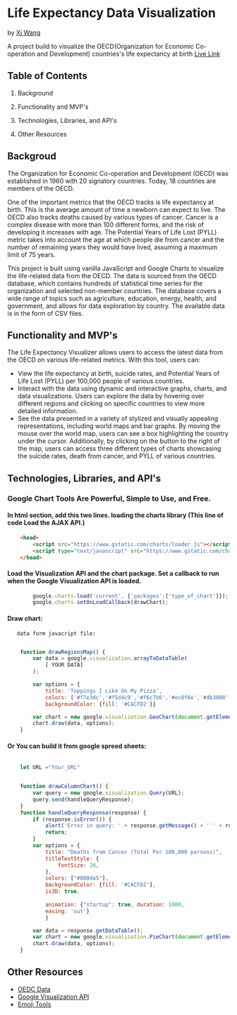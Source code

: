 # Life Expectancy Data Visualization
by [Xi Wang](https://www.linkedin.com/in/xi-wang-7b00bb25a/)

A project build to visualize the OECD(Organization for Economic
Co-operation and Development) countries's life expectancy at birth
[Live Link](https://iamxiwang.github.io/life_expectancy/)

Table of Contents
---
1) Background

2) Functionality and MVP's

3) Technologies, Libraries, and API's

4) Other Resources


## Backgroud


The Organization for Economic Co-operation and Development (OECD) was established in 1960 with 20 signatory countries. Today, 18 countries are members of the OECD.

One of the important metrics that the OECD tracks is life expectancy at birth. This is the average amount of time a newborn can expect to live. The OECD also tracks deaths caused by various types of cancer. Cancer is a complex disease with more than 100 different forms, and the risk of developing it increases with age. The Potential Years of Life Lost (PYLL) metric takes into account the age at which people die from cancer and the number of remaining years they would have lived, assuming a maximum limit of 75 years.

This project is built using vanilla JavaScript and Google Charts to visualize the life-related data from the OECD. The data is sourced from the OECD database, which contains hundreds of statistical time series for the organization and selected non-member countries. The database covers a wide range of topics such as agriculture, education, energy, health, and government, and allows for data exploration by country. The available data is in the form of CSV files.
   
    

## Functionality and MVP's

The Life Expectancy Visualizer allows users to access the latest data from the OECD on various life-related metrics. With this tool, users can:

+ View the life expectancy at birth, suicide rates, and Potential Years of Life Lost (PYLL) per 100,000 people of various countries.
+ Interact with the data using dynamic and interactive graphs, charts, and data visualizations. Users can explore the data by hovering over different regions and clicking on specific countries to view more detailed information.
+ See the data presented in a variety of stylized and visually appealing representations, including world maps and bar graphs. By moving the mouse over the world map, users can see a box highlighting the country under the cursor. Additionally, by clicking on the button to the right of the map, users can access three different types of charts showcasing the suicide rates, death from cancer, and PYLL of various countries.

## Technologies, Libraries, and API's

### Google Chart Tools Are Powerful, Simple to Use, and Free.

#### In html <head> section, add this two lines. loading the charts library (This line of code Load the AJAX API.)
    
```html
    <head>
        <script src="https://www.gstatic.com/charts/loader.js"></script>
        <script type="text/javascript" src="https://www.gstatic.com/charts/loader.js"></script>
    </head>
```

#### Load the Visualization API and the chart package. Set a callback to run when the Google Visualization API is loaded.

```javascript
        google.charts.load('current', {'packages':['type_of_chart']});
        google.charts.setOnLoadCallback(drawChart);
```

#### Draw chart:
       data form javacript file:
```javascript

    function drawRegionsMap() {
        var data = google.visualization.arrayToDataTable(
            [ YOUR DATA]
        );

        var options = {
            title: 'Toppings I Like On My Pizza',
            colors: ['#f7e3dc','#f5d4c9','#f6c7b6','#ec8f6e','#db3800' ],
            backgroundColor: {fill: '#CACFD2'}}

        var chart = new google.visualization.GeoChart(document.getElementById('regions_div'));
        chart.draw(data, options);
    }
```

#### Or You can build it from google spreed sheets:

```javascript
        
    let URL ="Your_URL"


    function drawColumnChart() {
        var query = new google.visualization.Query(URL);
        query.send(handleQueryResponse);
    }
    function handleQueryResponse(response) {
        if (response.isError()) {
            alert('Error in query: ' + response.getMessage() + ' ' + response.getDetailedMessage());
            return;
        }       
        var options = {
            title: "Deaths from Cancer (Total Per 100,000 persons)",
            titleTextStyle: {
                fontSize: 20,
            },
            colors: ["#088da5"],
            backgroundColor: {fill: '#CACFD2'},
            is3D: true,
            
            animation: {"startup": true, duration: 1000,
            easing: 'out'}
            }

        var data = response.getDataTable();
        var chart = new google.visualization.PieChart(document.getElementById('secondchart'));
        chart.draw(data, options);
    }
```


## Other Resources
* [OEDC Data](https://www.oecd.org/)
* [Google Visualization API](https://developers.google.com/chart/interactive/docs/reference)
* [Emoji Tools](https://fontawesome.com/)



 



